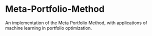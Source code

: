 # Meta-Portfolio-Method
An implementation of the Meta Portfolio Method, with applications of machine learning in portfolio optimization.
